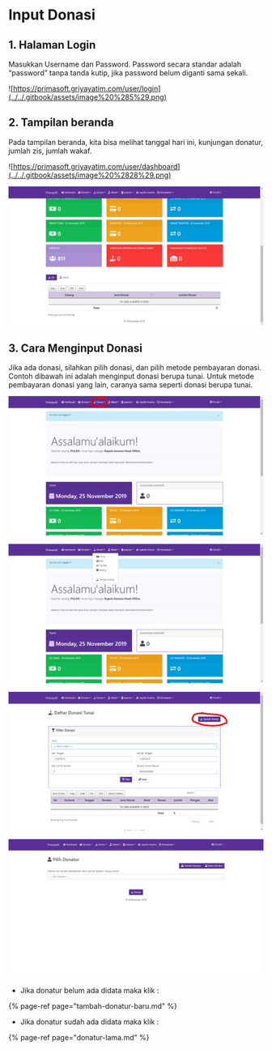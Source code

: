 # Input Donasi

## 1. Halaman Login 

Masukkan Username dan Password. Password secara standar adalah “password” tanpa tanda kutip, jika password belum diganti sama sekali. 

![https://primasoft.griyayatim.com/user/login](../../.gitbook/assets/image%20%285%29.png)

## 2. Tampilan beranda 

Pada tampilan beranda, kita bisa melihat tanggal hari ini, kunjungan donatur, jumlah zis, jumlah wakaf.

![https://primasoft.griyayatim.com/user/dashboard](../../.gitbook/assets/image%20%2828%29.png)

![](../../.gitbook/assets/image%20%2818%29.png)

## 3. Cara Menginput Donasi

Jika ada donasi, silahkan pilih donasi, dan pilih metode pembayaran donasi. Contoh dibawah ini adalah menginput donasi berupa tunai.  Untuk metode pembayaran donasi yang lain, caranya sama seperti donasi berupa tunai. 

![pilih donasi](../../.gitbook/assets/image%20%2823%29.png)

![pilih metode pembayaran](../../.gitbook/assets/image%20%2822%29.png)

![pilih input donasi](../../.gitbook/assets/image%20%2816%29.png)

![untuk selanjutnya silahkan klik page dibawah](../../.gitbook/assets/image%20%2814%29.png)

* Jika donatur belum ada didata maka klik :

{% page-ref page="tambah-donatur-baru.md" %}

* Jika donatur sudah ada didata maka klik :

{% page-ref page="donatur-lama.md" %}





